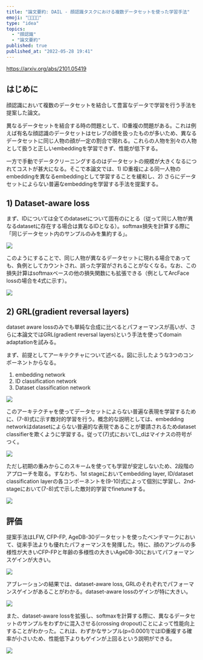 ```yaml
---
title: "論文要約: DAIL - 顔認識タスクにおける複数データセットを使った学習手法"
emoji: "👨‍👩‍👧‍👦"
type: "idea"
topics:
  - "顔認識"
  - "論文要約"
published: true
published_at: "2022-05-28 19:41"
---
```


https://arxiv.org/abs/2101.05419

## はじめに

顔認識において複数のデータセットを結合して豊富なデータで学習を行う手法を提案した論文。

異なるデータセットを結合する時の問題として、ID重複の問題がある。これは例えば有名な顔認識のデータセットはセレブの顔を扱ったものが多いため、異なるデータセットに同じ人物の顔が一定の割合で現れる。これらの人物を別々の人物として扱うと正しいembeddingを学習できず、性能が低下する。

一方で手動でデータクリーニングするのはデータセットの規模が大きくなるにつれてコストが甚大になる。そこで本論文では、1) ID重複による同一人物のembeddingを異なるembeddingとして学習することを緩和し、2) さらにデータセットによらない普遍なembeddingを学習する手法を提案する。

## 1) Dataset-aware loss

まず、IDについては全てのdatasetについて固有のにとる（従って同じ人物が異なるdatasetに存在する場合は異なるIDとなる）。softmax損失を計算する際に「同じデータセット内のサンプルのみを集約する」。

![](https://storage.googleapis.com/zenn-user-upload/e56e019cd61a-20220528.png)

このようにすることで、同じ人物が異なるデータセットに現れる場合であっても、負例としてカウントされ、誤った学習がされることがなくなる。なお、この損失計算はsoftmaxベースの他の損失関数にも拡張できる（例としてArcFace lossの場合を4式に示す）。

![](https://storage.googleapis.com/zenn-user-upload/ce62a4d40be5-20220528.png)

## 2) GRL(gradient reversal layers)

dataset aware lossのみでも単純な合成に比べるとパフォーマンスが高いが、さらに本論文ではGRL(gradient reversal layers)という手法を使ってdomain adaptationを試みる。

まず、前提としてアーキテクチャについて述べる。図に示したような3つのコンポーネントからなる。

1) embedding network
2) ID classification network
3) Dataset classification network

![](https://storage.googleapis.com/zenn-user-upload/158064d32f78-20220528.png)

このアーキテクチャを使ってデータセットによらない普遍な表現を学習するために、(7-8)式に示す敵対的学習を行う。概念的な説明としては、embedding networkはdatasetによらない普遍的な表現であることが要請されるためdataset classifierを欺くように学習する。従って(7)式においてL_dはマイナスの符号がつく。

![](https://storage.googleapis.com/zenn-user-upload/c6927b0a62c8-20220528.png)

ただし初期の重みからこのスキームを使っても学習が安定しないため、2段階のアプローチを取る。すなわち、1st stageにおいてembedding layer, ID/dataset classification layerの各コンポーネントを(9-10)式によって個別に学習し、2nd-stageにおいて(7-8)式で示した敵対的学習でfinetuneする。

![](https://storage.googleapis.com/zenn-user-upload/92c128f1e6dd-20220528.png)

## 評価

提案手法はLFW, CFP-FP, AgeDB-30データセットを使ったベンチマークにおいて、従来手法よりも優れたパフォーマンスを発揮した。特に、顔のアングルの多様性が大きいCFP-FPと年齢の多様性の大きいAgeDB-30においてパフォーマンスゲインが大きい。

![](https://storage.googleapis.com/zenn-user-upload/bf0f8aa6c845-20220528.png)

アブレーションの結果では、dataset-aware loss, GRLのそれぞれでパフォーマンスゲインがあることがわかる。dataset-aware lossのゲインが特に大きい。

![](https://storage.googleapis.com/zenn-user-upload/a9c170093d15-20220528.png)

また、dataset-aware lossを拡張し、softmaxを計算する際に、異なるデータセットのサンプルをわずかに混入させる(crossing dropout)ことによって性能向上することがわかった。これは、わずかなサンプル(p=0.0001)ではID重複する確率が小さいため、性能低下よりもゲインが上回るという説明ができる。

![](https://storage.googleapis.com/zenn-user-upload/c2172cfb33ef-20220528.png)
